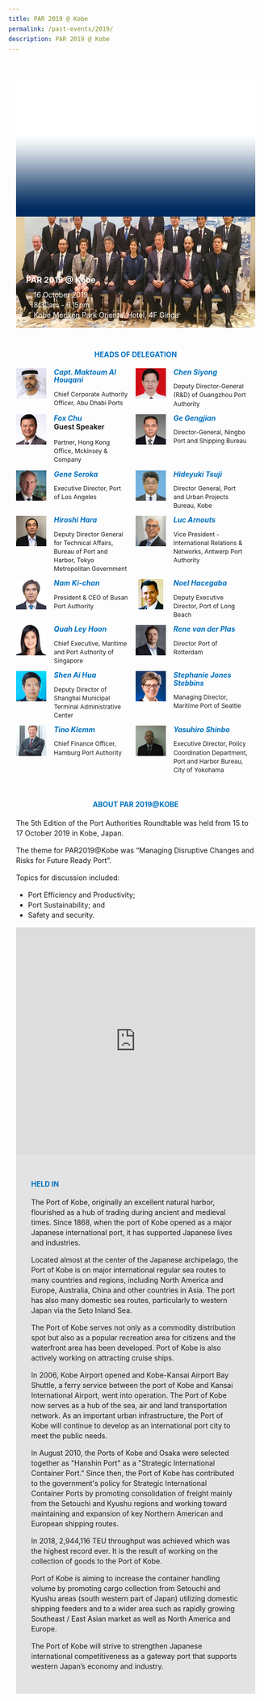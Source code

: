 ```yaml
---
title: PAR 2019 @ Kobe
permalink: /past-events/2019/
description: PAR 2019 @ Kobe
---
```

<style type="text/css">
	body {font-size:14px;line-height:1.42857143;}
	h1, h2, h3, h4, h5, h6 {line-height:1.1;}
	a[href$=".pdf"] {margin-left:0;}
	a[href$=".pdf"]:before {display:none;}
	.content ol {font-size:inherit;}
	.content p {margin:0 0 15px;font-size:inherit;line-height:inherit;}
	.content li, .content ol li {margin:0;font-size:inherit;line-height:inherit;}
	.mobile {display:block!important;}
	.desktop {display:none!important;}
	.navbar-end, .is-search-bar {display:none;}
	#main-content .bp-section {padding:0;}
	#main-content .bp-section-pagetitle {display:none;}
	#main-content .bp-container {width:100%;max-width:100%;min-height:250px;padding:0!important;}
	#main-content .bp-container .row {margin:0;}
	#main-content .bp-container .col {padding:0;}
	#main-content .col.is-8 {width:100%;margin:0;}
	#main-content .col.is-2.has-side-nav {display:none;}
	#main-content .bp-dropdown-button {background:#0fa678;color:#fff;text-transform: uppercase;}
	#main-content .bp-dropdown-button:hover, #main-content .bp-dropdown-button:focus {color:#fff;text-decoration:none;}
	@media(min-width:1280px) {
		.mobile {display:none!important;}
		.desktop {display:block!important;}
	}
	
	.par-main {padding:35px 15px;margin:0 auto;}
	.par-main .par-list-none {list-style:none;margin:0;}
	@media(min-width:992px) {
		.par-main {max-width:970px;}
	}
	@media(min-width:1024px) {
		.par-main {padding:35px 0;}
	}
	@media(min-width:1440px) {
		.par-main {max-width:1280px;}
	}
	
	figure {margin:0!important;}
	figcaption {font-style:normal!important;text-align:left;}
	.tab {margin:0 0 40px;}
	.tab-nav {position:absolute;display:none;width:300px;height:385px;z-index:9;overflow-y:auto;}
	.tab-nav>ul {list-style:none;padding:0;margin:0;}
	.tab-nav>ul>li {margin:0!important;}
	.tab-nav>ul>li+li {border-top:1px solid #fff;}
	.tab-nav>ul>li>a {position:relative;display:block;height:96px;padding:15px 45px 15px 30px;margin:0;font-size:20px;font-weight:700;background:#002b5f;color:#fff;text-decoration:none;text-transform:uppercase;}
	.tab-nav>ul>li>a:hover, .tab-nav>ul>li>a:focus {color:#fff;text-decoration:none;}
	.tab-nav>ul>li.active>a {background:#0fa678;}
	.tab-nav>ul>li.active>a:before {position:absolute;display:block;content:'';top:50%;right:15px;border-style: solid;border-width:10px 0 10px 15px;border-color: transparent transparent transparent #fff;transform:translateY(-50%);}
	.tab>.tab-content {position:relative;margin:0!important;border:0;}
	.tab>.tab-content>img.overlay {position:absolute;top:0;left:0;}
	.tab>.tab-content>figcaption {position:absolute;bottom:0;left:0;padding:20px;color:#fff;}
	.tab>.tab-content>figcaption>h3 {margin:0 0 10px;font-size:16px;font-weight:700;color:#fff;}
	.tab>.tab-content>figcaption>ul {list-style:none;padding:0;margin:0;}
	.tab>.tab-content>figcaption>ul>li {margin:0;}
	.tab>.tab-content>figcaption>ul>li>i {margin:0 15px 0 0;}
	.par-title {margin:40px 0 20px!important;font-size:14px;font-weight:700;color:#0071c0!important;text-align:center;text-transform:uppercase;}
	.par-delegate-list {display:flex;flex-wrap:wrap;list-style:none!important;padding:0;margin:0!important;}
	.par-delegate-list>li {width:100%;margin:0;}
	.par-delegate {position:relative;}
	.par-delegate>img {position:absolute;width:60px!important;margin:0 15px 0 0!important;top:0;left:0;}
	.par-delegate>figcaption {padding:0 0 0 75px;min-height:60px;}
	.par-delegate>figcaption>h5 {margin:0;font-size:14px;font-weight:700;color:#0071c0;}
	.par-delegate>figcaption>strong {display:block;}
	.par-delegate>figcaption>p {font-size:12px;}
	.par-map {display:flex;flex-wrap:wrap;background:#e3e3e3;}
	.par-map>iframe {width:100%;}
	.par-map>figcaption {width:100%;padding:30px;}
	.par-map>figcaption>h4 {font-size:14px;font-weight:700;color:#0071c0!important;text-transform:uppercase;}
	.par-gallery {position:relative;}
	.par-gallery>ul {display:flex;flex-wrap:wrap;list-style:none;padding:0;margin:0;}
	.par-gallery>ul>li {width:100%;padding:0 5px;}
	.par-gallery>ul>li>img {border: 7px solid #f2f2f2;}
	.par-gallery-link>a{position:absolute;top:0;right:0;color: #0071c0;font-weight: 700;text-decoration:none;}
	@media(min-width:480px) {
		.par-gallery>ul>li {width:50%;}
	}
	@media(min-width:768px) {
		.par-delegate-list>li {width:50%;}
		.par-delegate>figcaption {padding:0 15px 0 75px;}
		.par-gallery>ul>li {width:33.3333%;}
	}
	@media(min-width:992px) {
		.par-delegate-list>li {width:25%;}
		.par-gallery>ul>li {width:25%;}
	}
	@media(min-width:1024px) {
		.tab {position:relative;height:385px;overflow:hidden;}
		.tab-nav {display:block;}
		.tab>.tab-content {margin:0 0 0 300px!important;}
		.par-title {font-size:20px;text-align:left;}
		.par-map>iframe, .par-map>figcaption {width:50%;}
		.par-map>figcaption>h4 {font-size:20px;}
	}
	@media(min-width:1440px) {
		.tab {position:relative;height:520px;overflow:hidden;}
		.tab-nav {width:375px;height:520px;}
		.tab-nav>ul>li>a {height:130px;}
		.tab>.tab-content {margin:0 0 0 375px!important;}
	}
</style>
<div class="par-main">
	<div class="tab">
		<div class="tab-nav">
			<ul>
				<li><a href="/past-events/2021">PAR 2021 @ Antwerp</a></li>
				<li><a href="/past-events/2020">PAR COVID-19 Declaration</a></li>
				<li class="active"><a href="/past-events/2019">PAR 2019 @ Kobe</a></li>
				<li><a href="/past-events/2018">PAR 2018 @ Long Beach</a></li>
				<li><a href="/past-events/2017">PAR 2017 @ Ningbo</a></li>
				<li><a href="/past-events/2016">PAR 2016 @ Rotterdam</a></li>
				<li><a href="/past-events/2015">PAR 2015 @ Singapore</a></li>
			</ul>
		</div>
		<figure class="tab-content">
			<img alt="overlay" src="/images/Shared/bg-past-events-overlay-m.png" class="overlay is-hidden-desktop">
			<img alt="overlay" src="/images/Shared/bg-past-events-overlay-d.png" class="overlay is-hidden-touch">
			<img alt="bg-image" src="/images/Event2019/bg-past-events-m.jpg" class="is-hidden-desktop">
			<img alt="bg-image" src="/images/Event2019/bg-past-events-d.jpg" class="is-hidden-touch">
			<figcaption>
				<h3>PAR 2019 @ Kobe</h3>
				<ul>
					<li><i class="sgds-icon sgds-icon-calendar"></i>16 October 2019</li>
					<li><i class="sgds-icon sgds-icon-clock"></i>8:30am - 6.15pm</li>
					<li><i class="sgds-icon sgds-icon-place"></i>Kobe Meriken Park Oriental Hotel, 4F Ginga</li>
				</ul>
			</figcaption>
		</figure>
	</div>
	<h4 class="par-title">Heads of Delegation</h4>
	<ul class="par-delegate-list">
		<li>
			<figure class="par-delegate">
				<img src="/images/Event2019/Delegation/capt-maktoum-al-houqani.jpg" alt="Capt. Maktoum Al Houqani">
				<figcaption>
					<h5>Capt. Maktoum Al Houqani</h5>
					<p>Chief Corporate Authority Officer, Abu Dhabi Ports</p>
				</figcaption>
			</figure>
		</li>
		<li>
			<figure class="par-delegate">
				<img src="/images/Event2019/Delegation/chen-siyong.png" alt="Chen Siyong">
				<figcaption>
					<h5>Chen Siyong</h5>
					<p>Deputy Director-General (R&amp;D) of Guangzhou Port Authority</p>
				</figcaption>
			</figure>
		</li>
		<li>
			<figure class="par-delegate">
				<img src="/images/Event2019/Delegation/fox-chu.png" alt="Fox Chu">
				<figcaption>
					<h5>Fox Chu</h5>
					<strong>Guest Speaker</strong>
					<p>Partner, Hong Kong Office, Mckinsey &amp; Company</p>
				</figcaption>
			</figure>
		</li>
		<li>
			<figure class="par-delegate">
				<img src="/images/Event2019/Delegation/ge-geng-jian.jpg" alt="Ge Gengjian">
				<figcaption>
					<h5>Ge Gengjian</h5>
					<p>Director-General, Ningbo Port and Shipping Bureau</p>
				</figcaption>
			</figure>
		</li>
		<li>
			<figure class="par-delegate">
				<img src="/images/Event2019/Delegation/seroka.jpg" alt="Gene Seroka">
				<figcaption>
					<h5>Gene Seroka</h5>
					<p>Executive Director, Port of Los Angeles</p>
				</figcaption>
			</figure>
		</li>
		<li>
			<figure class="par-delegate">
				<img src="/images/Event2019/Delegation/hideyuki-tsuji.png" alt="Hideyuki Tsuji">
				<figcaption>
					<h5>Hideyuki Tsuji</h5>
					<p>Director General, Port and Urban Projects Bureau, Kobe</p>
				</figcaption>
			</figure>
		</li>
		<li>
			<figure class="par-delegate">
				<img src="/images/Event2019/Delegation/hirashi-hara.jpg" alt="Hiroshi Hara">
				<figcaption>
					<h5>Hiroshi Hara</h5>
					<p>Deputy Director General for Technical Affairs, Bureau of Port and Harbor, Tokyo Metropolitan Government</p>
				</figcaption>
			</figure>
		</li>
		<li>
			<figure class="par-delegate">
				<img src="/images/Event2019/Delegation/luc-arnouts.png" alt="Luc Arnouts">
				<figcaption>
					<h5>Luc Arnouts</h5>
					<p>Vice President - International Relations &amp; Networks, Antwerp Port Authority</p>
				</figcaption>
			</figure>
		</li>
		<li>
			<figure class="par-delegate">
				<img src="/images/Event2019/Delegation/nam-ki-chan.jpg" alt="Nam Ki-chan">
				<figcaption>
					<h5>Nam Ki-chan</h5>
					<p>President &amp; CEO of Busan Port Authority</p>
				</figcaption>
			</figure>
		</li>
		<li>
			<figure class="par-delegate">
				<img src="/images/Event2019/Delegation/noel-hacegaba.png" alt="Noel Hacegaba">
				<figcaption>
					<h5>Noel Hacegaba</h5>
					<p>Deputy Executive Director, Port of Long Beach</p>
				</figcaption>
			</figure>
		</li>
		<li>
			<figure class="par-delegate">
				<img src="/images/Event2019/Delegation/quah-ley-hoon.jpg" alt="Quah Ley Hoon">
				<figcaption>
					<h5>Quah Ley Hoon</h5>
					<p>Chief Executive, Maritime and Port Authority of Singapore</p>
				</figcaption>
			</figure>
		</li>
		<li>
			<figure class="par-delegate">
				<img src="/images/Event2019/Delegation/rene-van-der-plas.png" alt="Rene van der Plas">
				<figcaption>
					<h5>Rene van der Plas</h5>
					<p>Director Port of Rotterdam</p>
				</figcaption>
			</figure>
		</li>
		<li>
			<figure class="par-delegate">
				<img src="/images/Event2019/Delegation/shen-ai-hua.png" alt="Shen Ai Hua">
				<figcaption>
					<h5>Shen Ai Hua</h5>
					<p>Deputy Director of Shanghai Municipal Terminal Administrative Center</p>
				</figcaption>
			</figure>
		</li>
		<li>
			<figure class="par-delegate">
				<img src="/images/Event2019/Delegation/stephanie-jones-stebbins.png" alt="Stephanie Jones Stebbins">
				<figcaption>
					<h5>Stephanie Jones Stebbins</h5>
					<p>Managing Director, Maritime Port of Seattle</p>
				</figcaption>
			</figure>
		</li>
		<li>
			<figure class="par-delegate">
				<img src="/images/Event2019/Delegation/tino-klemm.png" alt="Tino Klemm">
				<figcaption>
					<h5>Tino Klemm</h5>
					<p>Chief Finance Officer, Hamburg Port Authority</p>
				</figcaption>
			</figure>
		</li>
		<li>
			<figure class="par-delegate">
				<img src="/images/Event2019/Delegation/yokohama.png" alt="Yasuhiro Shinbo">
				<figcaption>
					<h5>Yasuhiro Shinbo</h5>
					<p>Executive Director, Policy Coordination Department, Port and Harbor Bureau, City of Yokohama</p>
				</figcaption>
			</figure>
		</li>
	</ul>
	<h4 class="par-title">ABOUT PAR 2019@KOBE</h4>
	<p>The 5th Edition of the Port Authorities Roundtable was held from 15 to 17 October 2019 in Kobe, Japan.</p>
	<p>The theme for PAR2019@Kobe was “Managing Disruptive Changes and Risks for Future Ready Port”.</p>
	<p>Topics for discussion included:</p>
	<ul>
		<li>Port Efficiency and Productivity;</li>
		<li>Port Sustainability; and</li>
		<li>Safety and security.</li>
	</ul>
	<figure class="par-map">
		<iframe title="Map of Port Kobe" src="https://www.google.com/maps/embed?pb=!1m18!1m12!1m3!1d31441.268762405194!2d135.20134828331027!3d34.677927778853594!2m3!1f0!2f0!3f0!3m2!1i1024!2i768!4f13.1!3m3!1m2!1s0x60008de17e626a0d%3A0x89c23fe3120d8b8a!2sPort%20of%20Kobe!5e0!3m2!1sen!2ssg!4v1623914215739!5m2!1sen!2ssg" width="600" height="450" frameborder="0" style="border:0" allowfullscreen=""></iframe>
		<figcaption>
			<h4 dir="ltr">Held In</h4>
			<p>The Port of Kobe, originally an excellent natural harbor, flourished as a hub of trading during ancient and medieval times. Since 1868, when the port of Kobe opened as a major Japanese international port, it has supported Japanese lives and industries.</p>
			<p>Located almost at the center of the Japanese archipelago, the Port of Kobe is on major international regular sea routes to many countries and regions, including North America and Europe, Australia, China and other countries in Asia. The port has also many domestic sea routes, particularly to western Japan via the Seto Inland Sea. </p>
			<p>The Port of Kobe serves not only as a commodity distribution spot but also as a popular recreation area for citizens and the waterfront area has been developed. Port of Kobe is also actively working on attracting cruise ships.</p>
			<p>In 2006, Kobe Airport opened and Kobe-Kansai Airport Bay Shuttle, a ferry service between the port of Kobe and Kansai International Airport, went into operation. The Port of Kobe now serves as a hub of the sea, air and land transportation network. As an important urban infrastructure, the Port of Kobe will continue to develop as an international port city to meet the public needs.</p>
			<p>In August 2010, the Ports of Kobe and Osaka were selected together as "Hanshin Port" as a "Strategic International Container Port." Since then, the Port of Kobe has contributed to the government's policy for Strategic International Container Ports by promoting consolidation of freight mainly from the Setouchi and Kyushu regions and working toward maintaining and expansion of key Northern American and European shipping routes.</p>
			<p>In 2018, 2,944,116 TEU throughput was achieved which was the highest record ever. It is the result of working on the collection of goods to the Port of Kobe.</p>
			<p>Port of Kobe is aiming to increase the container handling volume by promoting cargo collection from Setouchi and Kyushu areas (south western part of Japan) utilizing domestic shipping feeders and to a wider area such as rapidly growing Southeast / East Asian market as well as North America and Europe.</p>
			<p>The Port of Kobe will strive to strengthen Japanese international competitiveness as a gateway port that supports western Japan’s economy and industry.</p>
		</figcaption>
	</figure>
</div>